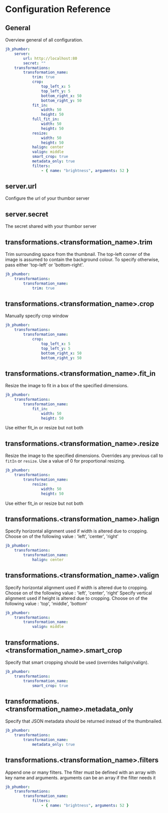 Configuration Reference
=======================

General
-------

Overview general of all configuration.

``` yml
jb_phumbor:
    server:
        url: http://localhost:80
        secret: ""
    transformations:
        transformation_name:
            trim: true
            crop:
                top_left_x: 5
                top_left_y: 5
                bottom_right_x: 50
                bottom_right_y: 50
            fit_in:
                width: 50
                height: 50
            full_fit_in:
                width: 50
                height: 50
            resize:
                width: 50
                height: 50
            halign: center
            valign: middle
            smart_crop: true
            metadata_only: true
            filters:
                - { name: "brightness", arguments: 52 }
```

server.url
----------

Configure the url of your thumbor server

server.secret
-------------

The secret shared with your thumbor server

transformations.&lt;transformation_name&gt;.trim
------------------------------------------------

Trim surrounding space from the thumbnail. The top-left corner of the image is assumed to contain the background colour.
To specify otherwise, pass either 'top-left' or 'bottom-right'.

``` yml
jb_phumbor:
    transformations:
        transformation_name:
            trim: true
```

transformations.&lt;transformation_name&gt;.crop
------------------------------------------------

Manually specify crop window

``` yml
jb_phumbor:
    transformations:
        transformation_name:
            crop:
                top_left_x: 5
                top_left_y: 5
                bottom_right_x: 50
                bottom_right_y: 50
```

transformations.&lt;transformation_name&gt;.fit_in
--------------------------------------------------

Resize the image to fit in a box of the specified dimensions.

``` yml
jb_phumbor:
    transformations:
        transformation_name:
            fit_in:
                width: 50
                height: 50
```

Use either fit_in or resize but not both

transformations.&lt;transformation_name&gt;.resize
--------------------------------------------------

Resize the image to the specified dimensions. Overrides any previous call to `fitIn` or `resize`.
Use a value of 0 for proportional resizing.

``` yml
jb_phumbor:
    transformations:
        transformation_name:
            resize:
                width: 50
                height: 50
```

Use either fit_in or resize but not both

transformations.&lt;transformation_name&gt;.halign
--------------------------------------------------

Specify horizontal alignment used if width is altered due to cropping. Choose on of the following value : 'left', 'center', 'right'

``` yml
jb_phumbor:
    transformations:
        transformation_name:
            halign: center
```

transformations.&lt;transformation_name&gt;.valign
--------------------------------------------------

Specify horizontal alignment used if width is altered due to cropping. Choose on of the following value : 'left', 'center', 'right'
Specify vertical alignment used if height is altered due to cropping. Choose on of the following value : 'top', 'middle', 'bottom'

``` yml
jb_phumbor:
    transformations:
        transformation_name:
            valign: middle
```

transformations.&lt;transformation_name&gt;.smart_crop
------------------------------------------------------

Specify that smart cropping should be used (overrides halign/valign).

``` yml
jb_phumbor:
    transformations:
        transformation_name:
            smart_crop: true
```

transformations.&lt;transformation_name&gt;.metadata_only
---------------------------------------------------------

Specify that JSON metadata should be returned instead of the thumbnailed.

``` yml
jb_phumbor:
    transformations:
        transformation_name:
            metadata_only: true
```

transformations.&lt;transformation_name&gt;.filters
---------------------------------------------------

Append one or many filters.
The filter must be defined with an array with key name and arguments.
arguments can be an array if the filter needs it

``` yml
jb_phumbor:
    transformations:
        transformation_name:
            filters:
                - { name: "brightness", arguments: 52 }
```